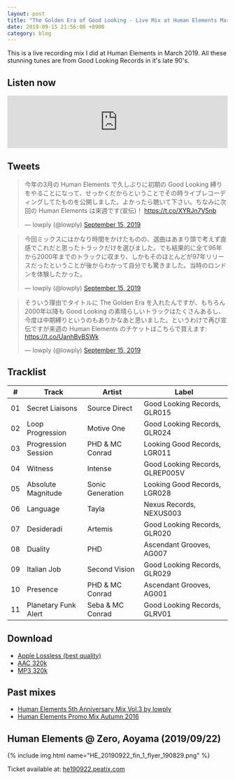 ```yaml
---
layout: post
title: "The Golden Era of Good Looking - Live Mix at Human Elements March 2019"
date: 2019-09-15 21:56:00 +0900
category: blog
---
```


This is a live recording mix I did at Human Elements in March 2019. All these stunning tunes are from Good Looking Records in it's late 90's.

## Listen now

<iframe width="100%" height="120" src="https://www.mixcloud.com/widget/iframe/?hide_cover=1&feed=%2Flowply%2Fthe-golden-era-of-good-looking-live-mix-at-human-elements-march-2019%2F" frameborder="0" ></iframe>

## Tweets

<blockquote class="twitter-tweet" data-theme="light"><p lang="ja" dir="ltr">今年の3月の Human Elements で久しぶりに初期の Good Looking 縛りをやることになって、せっかくだからということでその時ライブレコーディングしてたものを公開しました。よかったら聴いて下さい。ちなみに次回の Human Elements は来週です(宣伝)！ <a href="https://t.co/XYRJn7V5nb">https://t.co/XYRJn7V5nb</a></p>&mdash; lowply (@lowply) <a href="https://twitter.com/lowply/status/1173276490537947139?ref_src=twsrc%5Etfw">September 15, 2019</a></blockquote> <script async src="https://platform.twitter.com/widgets.js" charset="utf-8"></script>

<blockquote class="twitter-tweet"><p lang="ja" dir="ltr">今回ミックスにはかなり時間をかけたものの、選曲はあまり頭で考えず直感でこれだと思ったトラックだけを選びました。でも結果的に全て96年から2000年までのトラックに収まり、しかもそのほとんどが97年リリースだったということが後からわかって自分でも驚きました。当時のロンドンを体験したかった。</p>&mdash; lowply (@lowply) <a href="https://twitter.com/lowply/status/1173276491620081665?ref_src=twsrc%5Etfw">September 15, 2019</a></blockquote> <script async src="https://platform.twitter.com/widgets.js" charset="utf-8"></script>

<blockquote class="twitter-tweet"><p lang="ja" dir="ltr">そういう理由でタイトルに The Golden Era を入れたんですが、もちろん2000年以降も Good Looking の素晴らしいトラックはたくさんあるし、今度は中期縛りというのもありかなあと思いました。というわけで再び宣伝ですが来週の Human Elements のチケットはこちらで買えます: <a href="https://t.co/UanhBvBSWk">https://t.co/UanhBvBSWk</a></p>&mdash; lowply (@lowply) <a href="https://twitter.com/lowply/status/1173276493281054720?ref_src=twsrc%5Etfw">September 15, 2019</a></blockquote> <script async src="https://platform.twitter.com/widgets.js" charset="utf-8"></script>

## Tracklist

\# | Track | Artist | Label
-- | -- | -- | --
01 | Secret Liaisons | Source Direct | Good Looking Records, GLR015
02 | Loop Progression | Motive One | Good Looking Records, GLR024
03 | Progression Session | PHD & MC Conrad | Looking Good Records, LGR011
04 | Witness | Intense | Good Looking Records, GLREP005V
05 | Absolute Magnitude | Sonic Generation | Looking Good Records, LGR028
06 | Language | Tayla | Nexus Records, NEXUS003
07 | Desideradi | Artemis | Good Looking Records, GLR020
08 | Duality | PHD | Ascendant Grooves, AG007
09 | Italian Job | Second Vision | Good Looking Records, GLR029
10 | Presence | PHD & MC Conrad | Ascendant Grooves, AG001
11 | Planetary Funk Alert | Seba & MC Conrad | Good Looking Records, GLRV01

## Download
- [Apple Lossless (best quality)](https://www.dropbox.com/s/map40y03g0beekp/The%20Golden%20Era%20of%20Good%20Looking%20-%20Live%20Mix%20at%20Human%20Elements%2C%20March%202019%20%28Apple%20Lossless%29.m4a?dl=1)
- [AAC 320k](https://www.dropbox.com/s/map40y03g0beekp/The%20Golden%20Era%20of%20Good%20Looking%20-%20Live%20Mix%20at%20Human%20Elements%2C%20March%202019%20%28Apple%20Lossless%29.m4a?dl=1)
- [MP3 320k](https://www.dropbox.com/s/nysvmm0x453epma/The%20Golden%20Era%20of%20Good%20Looking%20-%20Live%20Mix%20at%20Human%20Elements%2C%20March%202019%20%28MP3%20320k%29.mp3?dl=1)

## Past mixes

- [Human Elements 5th Anniversary Mix Vol.3 by lowply](/blog/2011/07/human-elements-5th-promo-mix/)
- [Human Elements Promo Mix Autumn 2016](/blog/2017/08/human-elements-promo-mix-autumn-2016/)

## Human Elements @ Zero, Aoyama (2019/09/22)

{% include img.html name="HE_20190922_fin_1_flyer_190829.png" %}

Ticket available at: [he190922.peatix.com](https://he190922.peatix.com/)
